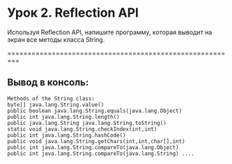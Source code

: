 # Урок 2. Reflection API
Используя Reflection API, напишите программу, которая выводит на экран все методы класса String.

=========================================================

## Вывод в консоль:

    Methods of the String class:
    byte[] java.lang.String.value()
    public boolean java.lang.String.equals(java.lang.Object)
    public int java.lang.String.length()
    public java.lang.String java.lang.String.toString()
    static void java.lang.String.checkIndex(int,int)
    public int java.lang.String.hashCode()
    public void java.lang.String.getChars(int,int,char[],int)
    public int java.lang.String.compareTo(java.lang.Object)
    public int java.lang.String.compareTo(java.lang.String) ....